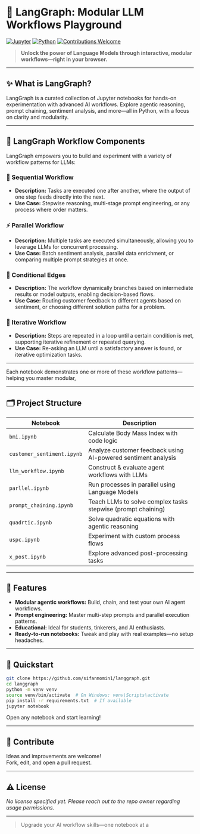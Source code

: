 # 🚀 LangGraph: Modular LLM Workflows Playground

[![Jupyter](https://img.shields.io/badge/Jupyter-Notebook-orange?logo=jupyter)](https://jupyter.org/)
[![Python](https://img.shields.io/badge/Python-3.8%2B-blue?logo=python)](https://www.python.org/)
[![Contributions Welcome](https://img.shields.io/badge/contributions-welcome-brightgreen.svg?style=flat)](https://github.com/sifanmomin1/langgraph/pulls)

> **Unlock the power of Language Models through interactive, modular workflows—right in your browser.**

---

## ✨ What is LangGraph?

LangGraph is a curated collection of Jupyter notebooks for hands-on experimentation with advanced AI workflows. Explore agentic reasoning, prompt chaining, sentiment analysis, and more—all in Python, with a focus on clarity and modularity.

---

## 🧩 LangGraph Workflow Components

LangGraph empowers you to build and experiment with a variety of workflow patterns for LLMs:

### 🔗 Sequential Workflow
- **Description:** Tasks are executed one after another, where the output of one step feeds directly into the next.
- **Use Case:** Stepwise reasoning, multi-stage prompt engineering, or any process where order matters.

### ⚡ Parallel Workflow
- **Description:** Multiple tasks are executed simultaneously, allowing you to leverage LLMs for concurrent processing.
- **Use Case:** Batch sentiment analysis, parallel data enrichment, or comparing multiple prompt strategies at once.

### 🔀 Conditional Edges
- **Description:** The workflow dynamically branches based on intermediate results or model outputs, enabling decision-based flows.
- **Use Case:** Routing customer feedback to different agents based on sentiment, or choosing different solution paths for a problem.

### 🔁 Iterative Workflow
- **Description:** Steps are repeated in a loop until a certain condition is met, supporting iterative refinement or repeated querying.
- **Use Case:** Re-asking an LLM until a satisfactory answer is found, or iterative optimization tasks.

---

Each notebook demonstrates one or more of these workflow patterns—helping you master modular,

---

## 🗂️ Project Structure

| Notebook                   | Description                                                      |
|----------------------------|------------------------------------------------------------------|
| `bmi.ipynb`                | Calculate Body Mass Index with code logic                        |
| `customer_sentiment.ipynb` | Analyze customer feedback using AI-powered sentiment analysis    |
| `llm_workflow.ipynb`       | Construct & evaluate agent workflows with LLMs                   |
| `parllel.ipynb`            | Run processes in parallel using Language Models                  |
| `prompt_chaining.ipynb`    | Teach LLMs to solve complex tasks stepwise (prompt chaining)     |
| `quadrtic.ipynb`           | Solve quadratic equations with agentic reasoning                 |
| `uspc.ipynb`               | Experiment with custom process flows                             |
| `x_post.ipynb`             | Explore advanced post-processing tasks                           |

---

## 🌟 Features

- **Modular agentic workflows:** Build, chain, and test your own AI agent workflows.
- **Prompt engineering:** Master multi-step prompts and parallel execution patterns.
- **Educational:** Ideal for students, tinkerers, and AI enthusiasts.
- **Ready-to-run notebooks:** Tweak and play with real examples—no setup headaches.

---

## 🚦 Quickstart

```sh
git clone https://github.com/sifanmomin1/langgraph.git
cd langgraph
python -m venv venv
source venv/bin/activate  # On Windows: venv\Scripts\activate
pip install -r requirements.txt  # If available
jupyter notebook
```

Open any notebook and start learning!

---

## 🤝 Contribute

Ideas and improvements are welcome!  
Fork, edit, and open a pull request.

---

## ⚠️ License

_No license specified yet. Please reach out to the repo owner regarding usage permissions._

---

> Upgrade your AI workflow skills—one notebook at a
